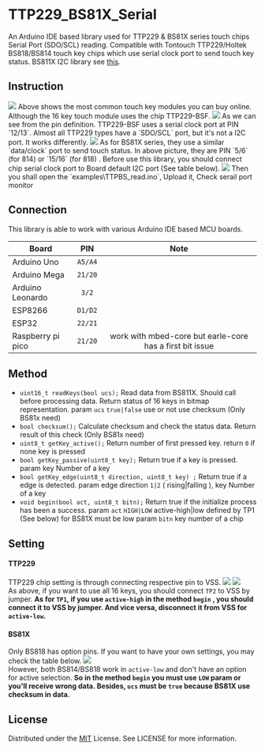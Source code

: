 # TTP229_BS81X_Serial

An Arduino IDE based library used for TTP229 & BS81X series touch chips Serial Port (SDO/SCL) reading.
Compatible with Tontouch TTP229/Holtek BS818/BS814 touch key chips which use serial clock port to send touch key status.
BS811X I2C library see [this](https://github.com/snowhalationmkii/BS811X_I2C).

## Instruction

<img src="https://p.sda1.dev/22/6e98ff292322e2d54e5ba84fb73780ae/O1CN01AnqWIH1LdWYaHWUuA_!!2207691322.jpg">
Above shows the most common touch key modules you can buy online.
Although the 16 key touch module uses the chip TTP229-BSF.
<img src="https://encrypted-tbn0.gstatic.com/images?q=tbn:ANd9GcR8SFdZ7XYakpJYZ0DIo6zCdG3NSy0KVcBx9fMxYE-vLO2ogqLw4mcOgKhcJdRKeygjLlk&usqp=CAU">
As we can see from the pin definition. TTP229-BSF uses a serial clock port at PIN `12/13`.
Almost all TTP229 types have a `SDO/SCL` port, but it's not a I2C port. It works differently.
<img src="https://p.sda1.dev/22/5cfb0e0ddc70d1a310f52eeaadad3aab/bs81x.jpg">
As for BS81X series, they use a similar `data/clock` port to send touch status. In above picture, they are PIN `5/6` (for 814) or `15/16` (for 818) .
Before use this library, you should connect chip serial clock port to Board default I2C port (See table below).
<img src="https://docs.arduino.cc/static/5f90596512320d9577cfa9638fdb6115/a6d36/wiring.png">
Then you shall open the `examples\TTPBS_read.ino`, Upload it, Check serail port monitor

## Connection

This library is able to work with various Arduino IDE based MCU boards.

| Board  | PIN | Note |
| ------------- |:-------------:|:----------:|
| Arduino Uno     | `A5/A4`     |
| Arduino Mega     | `21/20`     |
| Arduino Leonardo      | `3/2` |
| ESP8266 | `D1/D2` |
| ESP32 | `22/21` |
| Raspberry pi pico | `21/20` | work with mbed-core but earle-core has a first bit issue |

## Method

- `uint16_t readKeys(bool ucs);`
  Read data from BS811X. Should call before processing data.
  Return status of 16 keys in bitmap representation. 
  param `ucs` `true|false` use or not use checksum (Only BS81x need)
- `bool checksum();`
  Calculate checksum and check the status data. 
  Return result of this check (Only BS81x need)
- `uint8_t getKey_active();`
  Return number of first pressed key.
  return `0` if none key is pressed
- `bool getKey_passive(uint8_t key);`
  Return true if a key is pressed.
  param key Number of a key
- `bool getKey_edge(uint8_t direction, uint8_t key) ;`
  Return true if a edge is detected.
  param edge direction `1|2` ( rising|falling ), key Number of a key
- `void begin(bool act, uint8_t bitn);`
  Return true if the initialize process has been a success.
  param `act` `HIGH|LOW` active-high|low defined by TP1 (See below) for BS81X must be low
  param `bitn` key number of a chip

## Setting

#### TTP229

TTP229 chip setting is through connecting respective pin to VSS.
<img src="https://p.sda1.dev/22/317bce74845380a5f876b0d5629cc0d9/20250222_215742.jpg">
<img src="https://p.sda1.dev/22/c8c84c4b56099826e4d7cf80b5c0f748/ttp229set.jpg">\
As above, if you want to use all 16 keys, you should connect `TP2` to VSS by jumper.
**As for `TP1`, if you use `active-high` in the method `begin` , you should connect it to VSS by jumper.
And vice versa, disconnect it from VSS for `active-low`.**

#### BS81X

Only BS818 has option pins. If you want to have your own settings, you may check the table below.
<img src="https://p.sda1.dev/22/662aa5b4d9d3fdc02126509a4ceb0bce/bs818.jpg">\
However, both BS814/BS818 work in `active-low` and don't have an option for active selection.
**So in the method `begin` you must use `LOW` param or you'll receive wrong data.
Besides,  `ucs` must be `true` because BS81X use checksum in data.**

## License

Distributed under the [MIT](https://opensource.org/license/mit) License. See LICENSE for more information.

